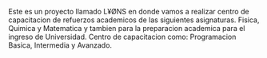 Este es un proyecto llamado L¥ØNS en donde vamos a realizar centro de capacitacion de refuerzos academicos de las siguientes asignaturas. Fisica, Quimica y Matematica
y tambien para la preparacion academica para el ingreso de Universidad.
Centro de capacitacion como: Programacion Basica, Intermedia y Avanzado.
